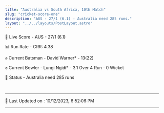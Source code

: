 ```yaml
---
title: "Australia vs South Africa, 10th Match"
slug: "cricket-score-one"
description: "AUS - 27/1 (6.1) - Australia need 285 runs."
layout: "../../layouts/PostLayout.astro"
---
```


🔴 Live Score - AUS - 27/1 (6.1)  

📊 Run Rate - CRR: 4.38  

✊ Current Batsman - David Warner* - 13(22)  

✊ Current Bowler - Lungi Ngidi* - 3.1 Over 4 Run - 0 Wicket  

📑 Status - Australia need 285 runs

<br />

***

📝 Last Updated on : 10/12/2023, 6:52:06 PM

***

